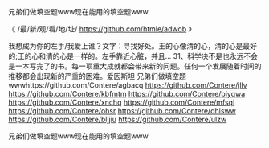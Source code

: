 
兄弟们做填空题www现在能用的填空题www




《 /最/新/观/看/地/址/ https://github.com/htmle/adwob 》




我想成为你的左手/我爱上谁？文字：寻找好处。王的心像清的心，清的心是最好的;王的心和清的心是一样的。左手靠近心脏，并且...
	31、科学决不是也永远不会是一本写完了的书。每一项重大成就都会带来新的问题。任何一个发展随着时间的推移都会出现新的严重的困难。爱因斯坦
兄弟们做填空题wwwhttps://github.com/Contere/agbacq
https://github.com/Contere/jllv
https://github.com/Contere/kbfmtm
https://github.com/Contere/biyqwa
https://github.com/Contere/xnchq
https://github.com/Contere/mfsqi
https://github.com/Contere/ohsr
https://github.com/Contere/dhisww
https://github.com/Contere/bljjiu
https://github.com/Contere/ulzw





兄弟们做填空题www现在能用的填空题www
